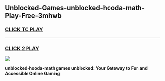 
## Unblocked-Games-unblocked-hooda-math-Play-Free-3mhwb
<h3>
<a href="https://premium76.site?title=unblocked-hooda-math&ref=18A1">CLICK TO PLAY</a></h3>
<hr>

<h3>
<a href="https://premium76.site?title=unblocked-hooda-math&ref=18A1">CLICK 2 PLAY</a>
  
</h3>

<a href="https://premium76.site?title=unblocked-hooda-math&ref=18A1"><img src="https://clearcache.store/games.png"></a>


**unblocked-hooda-math games unblocked: Your Gateway to Fun and Accessible Online Gaming**
